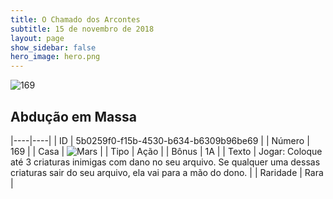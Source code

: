 ```yaml
---
title: O Chamado dos Arcontes
subtitle: 15 de novembro de 2018
layout: page
show_sidebar: false
hero_image: hero.png
---
```


![169](https://cdn.keyforgegame.com/media/card_front/pt/341_169_V74WF7V4MC37_pt.png)

## Abdução em Massa

|----|----|
| ID | 5b0259f0-f15b-4530-b634-b6309b96be69 |
| Número | 169 |
| Casa | ![Mars](https://archonarcana.com/images/thumb/d/de/Mars.png/22px-Mars.png "Marte") |
| Tipo | Ação |
| Bônus | 1A |
| Texto | Jogar: Coloque até 3 criaturas inimigas com dano no seu arquivo. Se qualquer uma dessas criaturas sair do seu arquivo, ela vai para a mão do dono. |
| Raridade | Rara |
